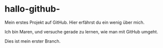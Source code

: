 # hallo-github-
Mein  erstes Projekt auf GitHub. Hier erfährst du ein wenig über mich.

Ich bin Maren, und versuche gerade zu lernen, wie man mit GitHub umgeht.

Dies ist mein erster Branch.
